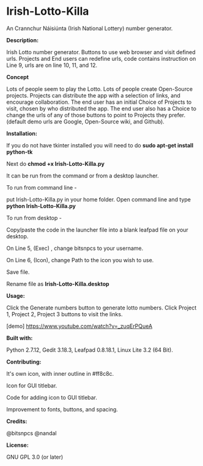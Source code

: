 # Irish-Lotto-Killa
An Crannchur Náisiúnta (Irish National Lottery) number generator.

**Description:**

Irish Lotto number generator.
Buttons to use web browser and visit defined urls.
Projects and End users can redefine urls, code contains instruction on Line 9, urls are on line 10, 11, and 12.

**Concept**

Lots of people seem to play the Lotto.
Lots of people create Open-Source projects.
Projects can distribute the app with a selection of links, and encourage collaboration.
The end user has an initial Choice of Projects to visit, chosen by who distributed the app.
The end user also has a Choice to change the urls of any of those buttons to point to Projects they prefer.
(default demo urls are Google, Open-Source wiki, and Github).

**Installation:** 

If you do not have tkinter installed you will need to do **sudo apt-get install python-tk**

Next do **chmod +x Irish-Lotto-Killa.py**

It can be run from the command or from a desktop launcher.

To run from command line -

put Irish-Lotto-Killa.py in your home folder.
Open command line and type **python Irish-Lotto-Killa.py**

To run from desktop -

Copy/paste the code in the launcher file into a blank leafpad file on your desktop.

On Line 5, (Exec) , change bitsnpcs to your username.

On Line 6, (Icon), change Path to the icon you wish to use.

Save file.

Rename file as **Irish-Lotto-Killa.desktop**

**Usage:**

Click the Generate numbers button to generate lotto numbers.
Click Project 1, Project 2, Project 3 buttons to visit the links.

[demo] https://www.youtube.com/watch?v=_zuqErPQueA

**Built with:**

Python 2.7.12, Gedit 3.18.3, Leafpad 0.8.18.1, Linux Lite 3.2 (64 Bit).

**Contributing:** 

It's own icon, with inner outline in #ff8c8c.

Icon for GUI titlebar.

Code for adding icon to GUI titlebar.

Improvement to fonts, buttons, and spacing. 


**Credits:**

@bitsnpcs 
@nandal

**License:**

GNU GPL 3.0 (or later)
